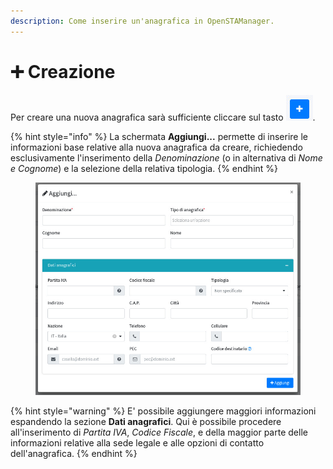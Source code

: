 ```yaml
---
description: Come inserire un'anagrafica in OpenSTAManager.
---
```


# ➕ Creazione

Per creare una nuova anagrafica sarà sufficiente cliccare sul tasto ![](<../../../.gitbook/assets/immagine (14) (1).png>).

{% hint style="info" %}
La schermata **Aggiungi...** permette di inserire le informazioni base relative alla nuova anagrafica da creare, richiedendo esclusivamente l'inserimento della _Denominazione_ (o in alternativa di _Nome e Cognome_) e la selezione della relativa tipologia.
{% endhint %}

<figure><img src="../../../.gitbook/assets/immagine (15).png" alt=""><figcaption></figcaption></figure>

{% hint style="warning" %}
E' possibile aggiungere maggiori informazioni espandendo la sezione **Dati anagrafici**. Qui è possibile procedere all'inserimento di _Partita IVA_, _Codice Fiscale_, e della maggior parte delle informazioni relative alla sede legale e alle opzioni di contatto dell'anagrafica.
{% endhint %}
